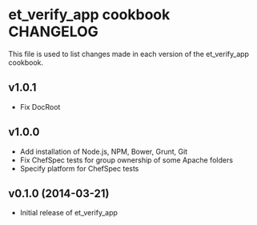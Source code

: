 et_verify_app cookbook CHANGELOG
============================
This file is used to list changes made in each version of the et_verify_app cookbook.

v1.0.1
------
- Fix DocRoot

v1.0.0
------
- Add installation of Node.js, NPM, Bower, Grunt, Git
- Fix ChefSpec tests for group ownership of some Apache folders
- Specify platform for ChefSpec tests

v0.1.0 (2014-03-21)
-------------------
- Initial release of et_verify_app
